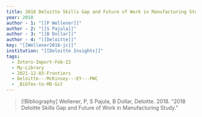 ```yaml
---
title: 2018 Deloitte Skills Gap and Future of Work in Manufacturing Study
year: 2018
author - 1: "[[P Wellener]]"
author - 2: "[[S Pajula]]"
author - 3: "[[B Dollar]]"
author - 4: "[[Deloitte]]"
key: "[[Wellener2018-jc]]"
institution: "[[Deloitte Insights]]"
tags:
  - Zotero-Import-Feb-22
  - My-Library
  - 2021-12-03-Frontiers
  - Deloitte---McKinsey---EY---PWC
  - _BibTex-to-MD-Git
---
```


> [!Bibliography]
> Wellener, P, S Pajula, B Dollar, Deloitte. 2018. “2018 Deloitte Skills Gap and Future of Work in Manufacturing Study.”
